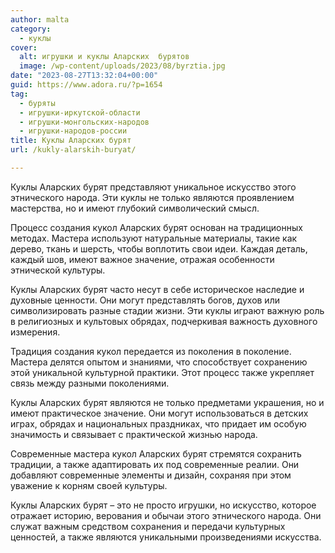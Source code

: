 ```yaml
---
author: malta
category:
  - куклы
cover:
  alt: игрушки и куклы Аларских  бурятов
  image: /wp-content/uploads/2023/08/byrztia.jpg
date: "2023-08-27T13:32:04+00:00"
guid: https://www.adora.ru/?p=1654
tag:
  - буряты
  - игрушки-иркутской-области
  - игрушки-монгольских-народов
  - игрушки-народов-россии
title: Куклы Аларских бурят
url: /kukly-alarskih-buryat/

---
```

Куклы Аларских бурят представляют уникальное искусство этого этнического народа. Эти куклы не только являются проявлением мастерства, но и имеют глубокий символический смысл.

Процесс создания кукол Аларских бурят основан на традиционных методах. Мастера используют натуральные материалы, такие как дерево, ткань и шерсть, чтобы воплотить свои идеи. Каждая деталь, каждый шов, имеют важное значение, отражая особенности этнической культуры.

Куклы Аларских бурят часто несут в себе историческое наследие и духовные ценности. Они могут представлять богов, духов или символизировать разные стадии жизни. Эти куклы играют важную роль в религиозных и культовых обрядах, подчеркивая важность духовного измерения.

Традиция создания кукол передается из поколения в поколение. Мастера делятся опытом и знаниями, что способствует сохранению этой уникальной культурной практики. Этот процесс также укрепляет связь между разными поколениями.

Куклы Аларских бурят являются не только предметами украшения, но и имеют практическое значение. Они могут использоваться в детских играх, обрядах и национальных праздниках, что придает им особую значимость и связывает с практической жизнью народа.

Современные мастера кукол Аларских бурят стремятся сохранить традиции, а также адаптировать их под современные реалии. Они добавляют современные элементы и дизайн, сохраняя при этом уважение к корням своей культуры.

Куклы Аларских бурят – это не просто игрушки, но искусство, которое отражает историю, верования и обычаи этого этнического народа. Они служат важным средством сохранения и передачи культурных ценностей, а также являются уникальными произведениями искусства.
